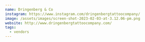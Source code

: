 ```yaml
---
name: Dringenberg & Co
instagram: https://www.instagram.com/dringenbergtattoocompany/
image: /assets/images/screen-shot-2023-02-03-at-3.12.06-pm.png
website: http://www.dringenbergtattoocompany.com/
tags:
  - vendors
---
```

